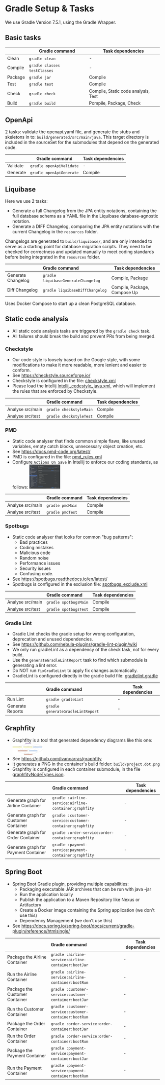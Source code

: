 # Gradle Setup & Tasks

We use Gradle Version 7.5.1, using the Gradle Wrapper.

## Basic tasks

|         | Gradle command               | Task dependencies                   |
|---------|------------------------------|-------------------------------------|
| Clean   | `gradle clean`               | -                                   |
| Compile | `gradle classes testClasses` | -                                   |
| Package | `gradle jar`                 | Compile                             |
| Test    | `gradle test`                | Compile                             |
| Check   | `gradle check`               | Compile, Static code analysis, Test |
| Build   | `gradle build`               | Pompile, Package, Check             |

## OpenApi

2 tasks: validate the openapi.yaml file, and generate the stubs and skeletons in to: `build/generated/src/main/java`.
This target directory is included in the sourceSet for the submodules that depend on the generated code.

|          | Gradle command           | Task dependencies |
|----------|--------------------------|-------------------|
| Validate | `gradle openApiValidate` | -                 |
| Generate | `gradle openApiGenerate` | Compile           |

## Liquibase

Here we use 2 tasks:

- Generate a full Changelog from the JPA entity notations, containing the full database schema as a YAML file in the
  Liquibase database-agnostic
  notation.
- Generate a DIFF Changelog, comparing the JPA entity notations with the current Changelog in the `resources` folder.

Changelogs are generated to `build/liquibase/`, and are only intended to serve as a starting point for database
migration scripts. They need to be checked for correctness and updated manually to meet coding standards before being
integrated in the `resources` folder.

|                    | Gradle command                      | Task dependencies            |
|--------------------|:------------------------------------|------------------------------|
| Generate Changelog | `gradle liquibaseGenerateChangelog` | Compile, Package             |
| Diff Changelog     | `gradle liquibaseDiffChangelog`     | Compile, Package, Compose Up |

Uses Docker Compose to start up a clean PostgreSQL database.

## Static code analysis

- All static code analysis tasks are triggered by the `gradle check` task.
- All failures should break the build and prevent PRs from being merged.

### Checkstyle

- Our code style is loosely based on the Google style, with some modifications to make it more readable, more lenient
  and easier to conform.
- See https://checkstyle.sourceforge.io/
- Checkstyle is configured in the file: [checkstyle.xml](../quality/checkstyle.xml)
- Please load the Intellij [Intellij_codestyle_java.xml](../quality/Intellij_codestyle_java.xml), which will implement
  the rules that are enforced by Checkstyle.

|                  | Gradle command          | Task dependencies |
|------------------|:------------------------|-------------------|
| Analyse src/main | `gradle checkstyleMain` | Compile           |
| Analyse src/test | `gradle checkstyleTest` | Compile           |

### PMD

- Static code analyser that finds common simple flaws, like unused variables, empty catch blocks, unnecessary object
  creation, etc.
- See https://docs.pmd-code.org/latest/
- PMD is configured in the file: [pmd_rules.xml](../quality/pmd_rules.xml)
- Configure `Actions On Save` in Intellij to enforce our coding standards, as follows:
  [![img.png](images/intellij-actions-on-save-thumb.png)](./images/intellij-actions-on-save.png)

|                  | Gradle command   | Task dependencies |
|------------------|:-----------------|-------------------|
| Analyse src/main | `gradle pmdMain` | Compile           |
| Analyse src/test | `gradle pmdTest` | Compile           |

### Spotbugs

- Static code analyser that looks for common "bug patterns":
    - Bad practices
    - Coding mistakes
    - Malicious code
    - Random noise
    - Performance issues
    - Security issues
    - Confusing code.
- See https://spotbugs.readthedocs.io/en/latest/
- Spotbugs is configured in the exclusion file: [spotbugs_exclude.xml](../quality/spotbugs_exclude.xml)

|                  | Gradle command        | Task dependencies |
|------------------|:----------------------|-------------------|
| Analyse src/main | `gradle spotbugsMain` | Compile           |
| Analyse src/test | `gradle spotbugsTest` | Compile           |

### Gradle Lint

- Gradle Lint checks the gradle setup for wrong configuration, deprecation and unused dependencies.
- See https://github.com/nebula-plugins/gradle-lint-plugin/wiki
- We only run gradleLint as a dependency of the check task, not for every build.
- Use the `generateGradleLintReport` task to find which submodule is generating a lint error.
- Do NOT run `fixGradleLint` to apply fix changes automatically.
- GradleLint is configured directly in the gradle build file: [gradlelint.gradle](../quality/gradlelint.gradle)

|                  | Gradle command                    | Task dependencies |
|------------------|:----------------------------------|-------------------|
| Run Lint         | `gradle gradleLint`               | -                 |
| Generate Reports | `gradle generateGradleLintReport` | -                 |

## Graphfity

- Graphfity is a tool that generated dependency diagrams like this one:
  [![order-container.png](images/order-container-thumb.png)](./images/order-container.png)
- See https://github.com/ivancarras/graphfity
- It generates a PNG in the container's build folder: `build/project.dot.png`
- Graphfity is configured in each container submodule, in the file
  [graphfityNodeTypes.json](..%2Fcustomer-service%2Fcustomer-container%2FgraphfityNodeTypes.json).

|                                       | Gradle command                                          | Task dependencies |
|---------------------------------------|:--------------------------------------------------------|-------------------|
| Generate graph for Airline Container  | `gradle :airline-service:airline-container:graphfity`   | -                 |
| Generate graph for Customer Container | `gradle :customer-service:customer-container:graphfity` | -                 |
| Generate graph for Order Container    | `gradle :order-service:order-container:graphfity`       | -                 |
| Generate graph for Payment Container  | `gradle :payment-service:payment-container:graphfity`   | -                 |

## Spring Boot

- Spring Boot Gradle plugin, providing multiple capabilities:
    - Packaging executable JAR archives that can be run with java -jar
    - Run the application locally
    - Publish the application to a Maven Repository like Nexus or Artifactory
    - Create a Docker image containing the Spring application (we don't use this)
    - Dependency Management (we don't use this)
- See https://docs.spring.io/spring-boot/docs/current/gradle-plugin/reference/htmlsingle/

|                                | Gradle command                                        | Task dependencies |
|--------------------------------|:------------------------------------------------------|-------------------|
| Package the Airline Container  | `gradle :airline-service:airline-container:bootJar`   | -                 |
| Run the Airline Container      | `gradle :airline-service:airline-container:bootRun`   | -                 |
| Package the Customer Container | `gradle :customer-service:customer-container:bootJar` | -                 |
| Run the Customer Container     | `gradle :customer-service:customer-container:bootRun` | -                 |
| Package the Order Container    | `gradle :order-service:order-container:bootJar`       | -                 |
| Run the Order Container        | `gradle :order-service:order-container:bootRun`       | -                 |
| Package the Payment Container  | `gradle :payment-service:payment-container:bootJar`   | -                 |
| Run the Payment Container      | `gradle :payment-service:payment-container:bootRun`   | -                 |




